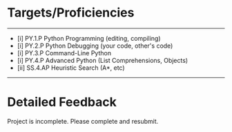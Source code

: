 # Targets/Proficiencies
---
- [i] PY.1.P	Python Programming (editing, compiling)
- [i] PY.2.P	Python Debugging (your code, other's code)
- [i] PY.3.P	Command-Line Python
- [i] PY.4.P	Advanced Python (List Comprehensions, Objects)
- [ii] SS.4.AP	Heuristic Search (A*, etc)	

---

# Detailed Feedback

Project is incomplete. Please complete and resubmit.